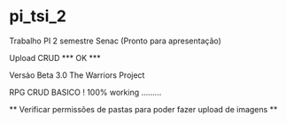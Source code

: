 # pi_tsi_2
Trabalho PI 2 semestre Senac (Pronto para apresentação)

Upload CRUD *** OK *** 

Versào Beta 3.0
The Warriors Project 

RPG CRUD BASICO !
100% working .........



** Verificar permissões de pastas para poder fazer upload de imagens **


